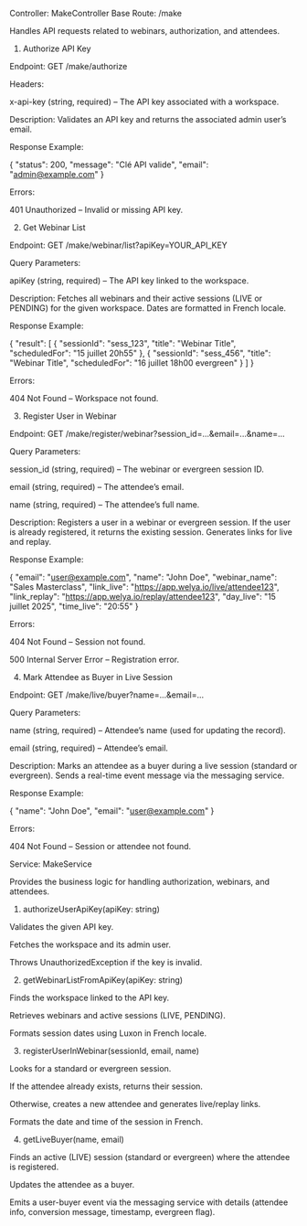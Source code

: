 Controller: MakeController
Base Route: /make

Handles API requests related to webinars, authorization, and attendees.

1. Authorize API Key

Endpoint:
GET /make/authorize

Headers:

x-api-key (string, required) – The API key associated with a workspace.

Description:
Validates an API key and returns the associated admin user’s email.

Response Example:

{
  "status": 200,
  "message": "Clé API valide",
  "email": "admin@example.com"
}


Errors:

401 Unauthorized – Invalid or missing API key.

2. Get Webinar List

Endpoint:
GET /make/webinar/list?apiKey=YOUR_API_KEY

Query Parameters:

apiKey (string, required) – The API key linked to the workspace.

Description:
Fetches all webinars and their active sessions (LIVE or PENDING) for the given workspace. Dates are formatted in French locale.

Response Example:

{
  "result": [
    {
      "sessionId": "sess_123",
      "title": "Webinar Title",
      "scheduledFor": "15 juillet 20h55"
    },
    {
      "sessionId": "sess_456",
      "title": "Webinar Title",
      "scheduledFor": "16 juillet 18h00 evergreen"
    }
  ]
}


Errors:

404 Not Found – Workspace not found.

3. Register User in Webinar

Endpoint:
GET /make/register/webinar?session_id=...&email=...&name=...

Query Parameters:

session_id (string, required) – The webinar or evergreen session ID.

email (string, required) – The attendee’s email.

name (string, required) – The attendee’s full name.

Description:
Registers a user in a webinar or evergreen session. If the user is already registered, it returns the existing session. Generates links for live and replay.

Response Example:

{
  "email": "user@example.com",
  "name": "John Doe",
  "webinar_name": "Sales Masterclass",
  "link_live": "https://app.welya.io/live/attendee123",
  "link_replay": "https://app.welya.io/replay/attendee123",
  "day_live": "15 juillet 2025",
  "time_live": "20:55"
}


Errors:

404 Not Found – Session not found.

500 Internal Server Error – Registration error.

4. Mark Attendee as Buyer in Live Session

Endpoint:
GET /make/live/buyer?name=...&email=...

Query Parameters:

name (string, required) – Attendee’s name (used for updating the record).

email (string, required) – Attendee’s email.

Description:
Marks an attendee as a buyer during a live session (standard or evergreen). Sends a real-time event message via the messaging service.

Response Example:

{
  "name": "John Doe",
  "email": "user@example.com"
}


Errors:

404 Not Found – Session or attendee not found.

Service: MakeService

Provides the business logic for handling authorization, webinars, and attendees.

1. authorizeUserApiKey(apiKey: string)

Validates the given API key.

Fetches the workspace and its admin user.

Throws UnauthorizedException if the key is invalid.

2. getWebinarListFromApiKey(apiKey: string)

Finds the workspace linked to the API key.

Retrieves webinars and active sessions (LIVE, PENDING).

Formats session dates using Luxon in French locale.

3. registerUserInWebinar(sessionId, email, name)

Looks for a standard or evergreen session.

If the attendee already exists, returns their session.

Otherwise, creates a new attendee and generates live/replay links.

Formats the date and time of the session in French.

4. getLiveBuyer(name, email)

Finds an active (LIVE) session (standard or evergreen) where the attendee is registered.

Updates the attendee as a buyer.

Emits a user-buyer event via the messaging service with details (attendee info, conversion message, timestamp, evergreen flag).
